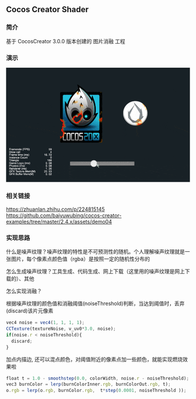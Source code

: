 ## Cocos Creator Shader

### 简介
基于 CocosCreator 3.0.0 版本创建的 图片消融 工程

### 演示
![image](../../gif/202202/2022022414.gif)

### 相关链接
https://zhuanlan.zhihu.com/p/224815145    
https://github.com/baiyuwubing/cocos-creator-examples/tree/master/2.4.x/assets/demo04

### 实现思路

什么是噪声纹理？噪声纹理的特性是不可预测性的随机。个人理解噪声纹理就是一张图片，每个像素点颜色值（rgba）是按照一定的随机性分布的    

怎么生成噪声纹理？工具生成、代码生成、网上下载（这里用的噪声纹理是网上下载的）、其他    

怎么实现消融？    

根据噪声纹理的颜色值和消融阈值(noiseThreshold)判断，当达到阈值时，丢弃(discard)该片元像素
```ts
vec4 noise = vec4(1, 1, 1, 1);
CCTexture(textureNoise, v_uv0*3.0, noise);
if(noise.r < noiseThreshold){
  discard;
}
```    

加点内描边, 还可以混点颜色，对阈值附近的像素点加一些颜色，就能实现燃烧效果啦
```ts
float t = 1.0 - smoothstep(0.0, colorWidth, noise.r - noiseThreshold);
vec3 burnColor = lerp(burnColorInner.rgb, burnColorOut.rgb, t);
o.rgb = lerp(o.rgb, burnColor.rgb,  t*step(0.0001, noiseThreshold ));
```
